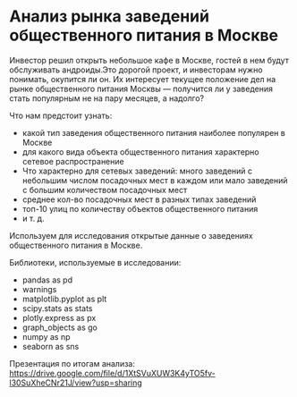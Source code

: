 # Анализ рынка заведений общественного питания в Москве

Инвестор решил открыть небольшое кафе в Москве, гостей в нем будут обслуживать андроиды.Это дорогой проект, и инвесторам нужно понимать, окупится ли он. Их интересует текущее положение дел на рынке общественного питания Москвы — получится ли у заведения стать популярным не на пару месяцев, а надолго?

Что нам предстоит узнать:
+ какой тип заведения общественного питания наиболее популярен в Москве
+ для какого вида объекта общественного питания характерно сетевое распространение
+ Что характерно для сетевых заведений: много заведений с небольшим числом посадочных мест в каждом или мало заведений с большим количеством посадочных мест
+ среднее кол-во посадочных мест в разных типах заведений
+ топ-10 улиц по количеству объектов общественного питания
+ и т. д.

Используем для исследования открытые данные о заведениях общественного питания в Москве.  

Библиотеки, используемые в исследовании:
+ pandas as pd
+ warnings
+ matplotlib.pyplot as plt 
+ scipy.stats as stats
+ plotly.express as px
+ graph_objects as go
+ numpy as np
+ seaborn as sns

Презентация по итогам анализа: https://drive.google.com/file/d/1XtSVuXUW3K4yTO5fv-l30SuXheCNr21J/view?usp=sharing


```python

```
